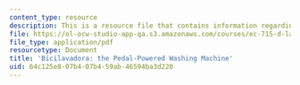 ```yaml
---
content_type: resource
description: This is a resource file that contains information regarding washing machine.
file: https://ol-ocw-studio-app-qa.s3.amazonaws.com/courses/ec-715-d-lab-disseminating-innovations-for-the-common-good-spring-2007/64c125e807b407b459ab46594ba3d220_MITEC_715S07_wash.pdf
file_type: application/pdf
resourcetype: Document
title: 'Bicilavadora: the Pedal-Powered Washing Machine'
uid: 64c125e8-07b4-07b4-59ab-46594ba3d220
---
```

